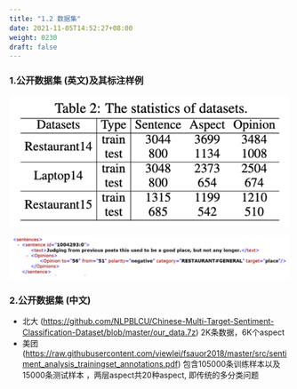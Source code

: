 ```yaml
---
title: "1.2 数据集"
date: 2021-11-05T14:52:27+08:00
weight: 0230
draft: false
---
```


### 1.公开数据集 (英文)及其标注样例

![](en.png)

![](yl.png)

### 2.公开数据集 (中文)

* 北大 (https://github.com/NLPBLCU/Chinese-Multi-Target-Sentiment-Classification-Dataset/blob/master/our_data.7z) 2K条数据，6K个aspect
* 美团 (https://raw.githubusercontent.com/viewlei/fsauor2018/master/src/sentiment_analysis_trainingset_annotations.pdf) 包含105000条训练样本以及15000条测试样本 ，两层aspect共20种aspect, 即传统的多分类问题


